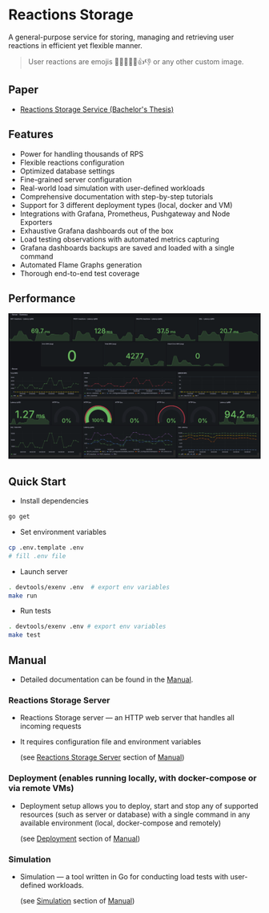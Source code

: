# Reactions Storage

<!-- <div align="center"> -->
A general-purpose service for storing, managing and retrieving user reactions in efficient yet flexible manner.
<br>
> User reactions are emojis 🙂😊😭🤯😡👍👎 or any other custom image.
<!-- </div> -->

## Paper

* [Reactions Storage Service (Bachelor's Thesis)](<docs/paper/Reactions Storage Service | Dmitriy Brusenin Bachelors Thesis.pdf>)

## Features

* Power for handling thousands of RPS
* Flexible reactions configuration
* Optimized database settings
* Fine-grained server configuration
* Real-world load simulation with user-defined workloads
* Comprehensive documentation with step-by-step tutorials
* Support for 3 different deployment types (local, docker and VM)
* Integrations with Grafana, Prometheus, Pushgateway and Node Exporters
* Exhaustive Grafana dashboards out of the box
* Load testing observations with automated metrics capturing
* Grafana dashboards backups are saved and loaded with a single command
* Automated Flame Graphs generation
* Thorough end-to-end test coverage

## Performance

<img src="docs/manual/assets/performance.png" alt="performance">

## Quick Start

* Install dependencies

```bash
go get
```

* Set environment variables

```bash
cp .env.template .env
# fill .env file
```

* Launch server

```bash
. devtools/exenv .env  # export env variables
make run
```

* Run tests

```bash
. devtools/exenv .env # export env variables
make test
```

## Manual

* Detailed documentation can be found in the [Manual](docs/manual/README.md).

### Reactions Storage Server

* Reactions Storage server — an HTTP web server that handles all incoming requests

* It requires configuration file and environment variables

  (see [Reactions Storage Server](docs/manual/sections/reactions_storage.md) section of [Manual](docs/manual/README.md))

### Deployment (enables running locally, with docker-compose or via remote VMs)

* Deployment setup allows you to deploy, start and stop any of supported resources (such as server or database) with a single command in any available environment (local, docker-compose and remotely)

  (see [Deployment](docs/manual/sections/deployment.md) section of [Manual](docs/manual/README.md))

### Simulation

* Simulation — a tool written in Go for conducting load tests with user-defined workloads.

  (see [Simulation](docs/manual/sections/simulation.md) section of [Manual](docs/manual/README.md))
